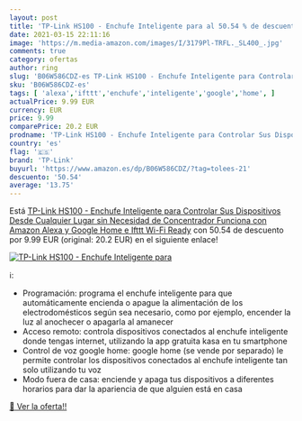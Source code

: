 ```yaml
---
layout: post
title: 'TP-Link HS100 - Enchufe Inteligente para al 50.54 % de descuento'
date: 2021-03-15 22:11:16
image: 'https://m.media-amazon.com/images/I/3179Pl-TRFL._SL400_.jpg'
comments: true
category: ofertas
author: ring
slug: 'B06W586CDZ-es TP-Link HS100 - Enchufe Inteligente para Controlar Sus...'
sku: 'B06W586CDZ-es'
tags: [ 'alexa','ifttt','enchufe','inteligente','google','home', ]
actualPrice: 9.99 EUR
currency: EUR
price: 9.99
comparePrice: 20.2 EUR
prodname: 'TP-Link HS100 - Enchufe Inteligente para Controlar Sus Dispositivos Desde Cualquier Lugar  sin Necesidad de Concentrador  Funciona con Amazon Alexa y Google Home e Ifttt  Wi-Fi Ready'
country: 'es'
flag: '🇪🇸'
brand: 'TP-Link'
buyurl: 'https://www.amazon.es/dp/B06W586CDZ/?tag=tolees-21'
descuento: '50.54'
average: '13.75'
---
```


Está [TP-Link HS100 - Enchufe Inteligente para Controlar Sus Dispositivos Desde Cualquier Lugar  sin Necesidad de Concentrador  Funciona con Amazon Alexa y Google Home e Ifttt  Wi-Fi Ready](https://www.amazon.es/dp/B06W586CDZ/?tag=tolees-21) con 50.54 de descuento por 9.99 EUR (original: 20.2 EUR) en el siguiente enlace!

[![TP-Link HS100 - Enchufe Inteligente para](https://m.media-amazon.com/images/I/3179Pl-TRFL._SL400_.jpg)](https://www.amazon.es/dp/B06W586CDZ/?tag=tolees-21)

ℹ️:

- Programación: programa el enchufe inteligente para que automáticamente encienda o apague la alimentación de los electrodomésticos según sea necesario, como por ejemplo, encender la luz al anochecer o apagarla al amanecer
- Acceso remoto: controla dispositivos conectados al enchufe inteligente donde tengas internet, utilizando la app gratuita kasa en tu smartphone
- Control de voz google home: google home (se vende por separado) le permite controlar los dispositivos conectados al enchufe inteligente tan solo utilizando tu voz
- Modo fuera de casa: enciende y apaga tus dispositivos a diferentes horarios para dar la apariencia de que alguien está en casa

[🛒 Ver la oferta!!](https://www.amazon.es/dp/B06W586CDZ/?tag=tolees-21)
